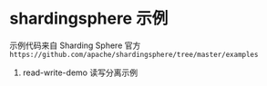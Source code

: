 # shardingsphere 示例

示例代码来自 Sharding Sphere 官方 `https://github.com/apache/shardingsphere/tree/master/examples`

1. read-write-demo 读写分离示例
